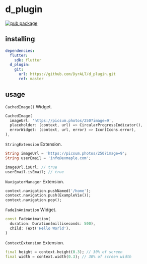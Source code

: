 # d_plugin

[![pub package](https://img.shields.io/pub/v/d_plugin.svg)](https://pub.dev/packages/d_plugin)

## installing

```yaml
dependencies:
  flutter:
    sdk: flutter
  d_plugin:
    git:
      url: https://github.com/DyrALT/d_plugin.git
      ref: master
```

## usage

`CachedImage()` Widget.

```dart
CachedImage(
  imageUrl: 'https://picsum.photos/250?image=9',
  placeholder: (context, url) => CircularProgressIndicator(),
  errorWidget: (context, url, error) => Icon(Icons.error),
),
```

`StringExtension` Extension.

```dart
String imageUrl = 'https://picsum.photos/250?image=9';
String userEmail = 'info@exmaple.com';

imageUrl.isUrl; // true
userEmail.isEmail; // true
```

`NavigatorManager` Extension.

```dart
context.navigation.pushNamed('/home');
context.navigation.push(ExampleVie());
context.navigation.pop();
```

`FadeInAnimation` Widget.

```dart
const FadeAnimation(
  duration: Duration(milliseconds: 500),
  child: Text('Hello World'),
)
```

`ContextExtension` Extension.

```dart
final height = context.height(0.3); // 30% of screen 
final width = context.width(0.3); // 30% of screen width
```
